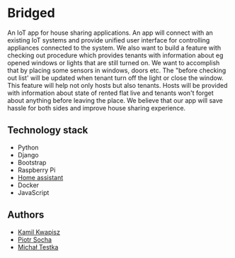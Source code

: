 # Bridged

An IoT app for house sharing applications. An app will connect with an existing IoT systems and provide unified user interface for controlling appliances connected to the system. We also want to build a feature with checking out procedure which provides tenants with information about eg opened windows or lights that are still turned on. We want to accomplish that by placing some sensors in windows, doors etc. The "before checking out list' will be updated when tenant turn off the light or close the window. This feature will help not only hosts but also tenants. Hosts will be provided with information about state of rented flat live and tenants won't forget about anything before leaving the place. We believe that our app will save hassle for both sides and improve house sharing experience. 

## Technology stack

* Python
* Django
* Bootstrap
* Raspberry Pi
* [Home assistant](https://www.home-assistant.io/)
* Docker
* JavaScript

## Authors
* [Kamil Kwapisz](https://github.com/KamilKwapisz)
* [Piotr Socha](https://github.com/piotrs112)
* [Michał Testka](https://github.com/walterSimpson)

